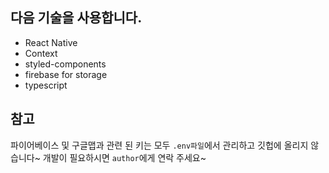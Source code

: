 ## 다음 기술을 사용합니다.

- React Native
- Context
- styled-components
- firebase for storage
- typescript

## 참고

파이어베이스 및 구글맵과 관련 된 키는 모두 `.env파일`에서 관리하고 깃헙에 올리지 않습니다~ 개발이 필요하시면 `author`에게 연락 주세요~
